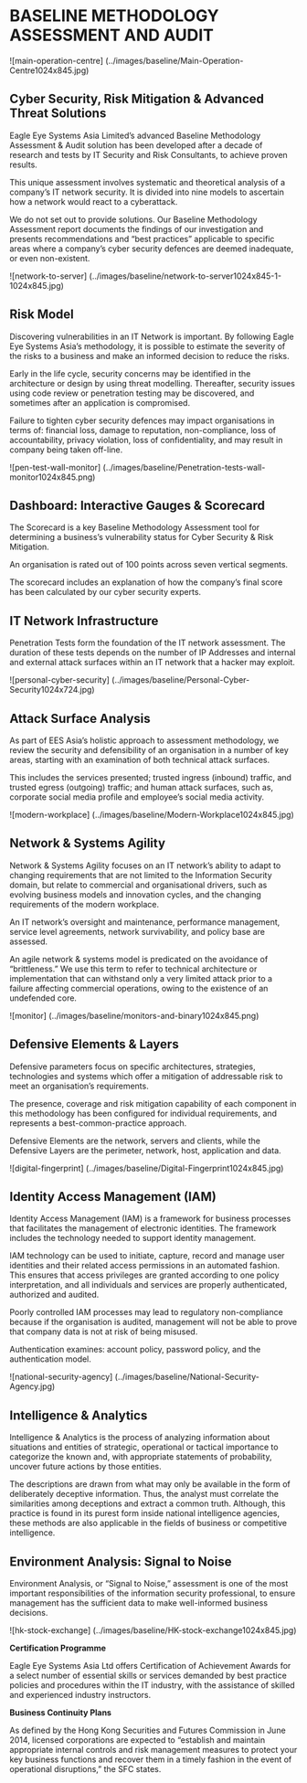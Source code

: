 BASELINE METHODOLOGY ASSESSMENT AND AUDIT
===================


![main-operation-centre] (../images/baseline/Main-Operation-Centre1024x845.jpg)


Cyber Security, Risk Mitigation & Advanced Threat Solutions
-----------------------------------------------------------

Eagle Eye Systems Asia Limited’s advanced Baseline Methodology Assessment & Audit solution has been developed after a decade of research and tests by IT Security and Risk Consultants, to achieve proven results.

This unique assessment involves systematic and theoretical analysis of a company’s IT network security. It is divided into nine models to ascertain how a network would react to a cyberattack.

We do not set out to provide solutions. Our Baseline Methodology Assessment report documents the findings of our investigation and presents recommendations and “best practices” applicable to specific areas where a company’s cyber security defences are deemed inadequate, or even non-existent.


![network-to-server] (../images/baseline/network-to-server1024x845-1-1024x845.jpg)


Risk Model
----------

Discovering vulnerabilities in an IT Network is important. By following Eagle Eye Systems Asia’s methodology, it is possible to estimate the severity of the risks to a business and make an informed decision to reduce the risks.

Early in the life cycle, security concerns may be identified in the architecture or design by using threat modelling. Thereafter, security issues using code review or penetration testing may be discovered, and sometimes after an application is compromised.

Failure to tighten cyber security defences may impact organisations in terms of: financial loss, damage to reputation, non-compliance, loss of accountability, privacy violation, loss of confidentiality, and may result in company being taken off-line.


![pen-test-wall-monitor] (../images/baseline/Penetration-tests-wall-monitor1024x845.png)


Dashboard: Interactive Gauges & Scorecard
-----------------------------------------

The Scorecard is a key Baseline Methodology Assessment tool for determining a business’s vulnerability status for Cyber Security & Risk Mitigation.

An organisation is rated out of 100 points across seven vertical segments.

The scorecard includes an explanation of how the company’s final score has been calculated by our cyber security experts.

IT Network Infrastructure
-------------------------

Penetration Tests form the foundation of the IT network assessment. The duration of these tests depends on the number of IP Addresses and internal and external attack surfaces within an IT network that a hacker may exploit.


![personal-cyber-security] (../images/baseline/Personal-Cyber-Security1024x724.jpg)


Attack Surface Analysis
-----------------------

As part of EES Asia’s holistic approach to assessment methodology, we review the security and defensibility of an organisation in a number of key areas, starting with an examination of both technical attack surfaces.

This includes the services presented; trusted ingress (inbound) traffic, and trusted egress (outgoing) traffic; and human attack surfaces, such as, corporate social media profile and employee’s social media activity.


![modern-workplace] (../images/baseline/Modern-Workplace1024x845.jpg)


Network & Systems Agility
-------------------------

Network & Systems Agility focuses on an IT network’s ability to adapt to changing requirements that are not limited to the Information Security domain, but relate to commercial and organisational drivers, such as evolving business models and innovation cycles, and the changing requirements of the modern workplace.

An IT network’s oversight and maintenance, performance management, service level agreements, network survivability, and policy base are assessed.

An agile network & systems model is predicated on the avoidance of “brittleness.” We use this term to refer to technical architecture or implementation that can withstand only a very limited attack prior to a failure affecting commercial operations, owing to the existence of an undefended core.


![monitor] (../images/baseline/monitors-and-binary1024x845.png)


Defensive Elements & Layers
---------------------------

Defensive parameters focus on specific architectures, strategies, technologies and systems which offer a mitigation of addressable risk to meet an organisation’s requirements.

The presence, coverage and risk mitigation capability of each component in this methodology has been configured for individual requirements, and represents a best-common-practice approach.

Defensive Elements are the network, servers and clients, while the Defensive Layers are the perimeter, network, host, application and data.


![digital-fingerprint] (../images/baseline/Digital-Fingerprint1024x845.jpg)


Identity Access Management (IAM)
--------------------------------

Identity Access Management (IAM) is a framework for business processes that facilitates the management of electronic identities. The framework includes the technology needed to support identity management.

IAM technology can be used to initiate, capture, record and manage user identities and their related access permissions in an automated fashion. This ensures that access privileges are granted according to one policy interpretation, and all individuals and services are properly authenticated, authorized and audited.

Poorly controlled IAM processes may lead to regulatory non-compliance because if the organisation is audited, management will not be able to prove that company data is not at risk of being misused.

Authentication examines: account policy, password policy, and the authentication model.


![national-security-agency] (../images/baseline/National-Security-Agency.jpg)


Intelligence & Analytics
------------------------

Intelligence & Analytics is the process of analyzing information about situations and entities of strategic, operational or tactical importance to categorize the known and, with appropriate statements of probability, uncover future actions by those entities.

The descriptions are drawn from what may only be available in the form of deliberately deceptive information. Thus, the analyst must correlate the similarities among deceptions and extract a common truth. Although, this practice is found in its purest form inside national intelligence agencies, these methods are also applicable in the fields of business or competitive intelligence.

Environment Analysis: Signal to Noise
-------------------------------------

Environment Analysis, or “Signal to Noise,” assessment is one of the most important responsibilities of the information security professional, to ensure management has the sufficient data to make well-informed business decisions.


![hk-stock-exchange] (../images/baseline/HK-stock-exchange1024x845.jpg)


**Certification Programme**

Eagle Eye Systems Asia Ltd offers Certification of Achievement Awards for a select number of essential skills or services demanded by best practice policies and procedures within the IT industry, with the assistance of skilled and experienced industry instructors.

**Business Continuity Plans**

As defined by the Hong Kong Securities and Futures Commission in June 2014, licensed corporations are expected to “establish and maintain appropriate internal controls and risk management measures to protect your key business functions and recover them in a timely fashion in the event of operational disruptions,” the SFC states.


